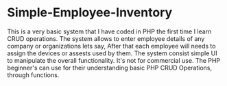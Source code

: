 # Simple-Employee-Inventory
This is a very basic system that I have coded in PHP the first time I learn CRUD operations. The system allows to enter employee details 
of any company or organizations lets say, After that each employee will needs to assign the devices or assests used by them. The system 
consist simple UI to manipulate the overall functionality. It's not for commercial use. The PHP beginner's can use for their understanding 
basic PHP CRUD Operations, through functions.

